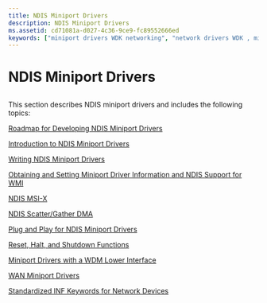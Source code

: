 ```yaml
---
title: NDIS Miniport Drivers
description: NDIS Miniport Drivers
ms.assetid: cd71081a-d027-4c36-9ce9-fc89552666ed
keywords: ["miniport drivers WDK networking", "network drivers WDK , miniport drivers", "NDIS WDK , miniport drivers", "NDIS miniport drivers WDK"]
---
```


# NDIS Miniport Drivers


## <a href="" id="ddk-network-miniport-drivers-ng"></a>


This section describes NDIS miniport drivers and includes the following topics:

[Roadmap for Developing NDIS Miniport Drivers](roadmap-for-developing-ndis-miniport-drivers.md)

[Introduction to NDIS Miniport Drivers](introduction-to-ndis-miniport-drivers.md)

[Writing NDIS Miniport Drivers](writing-ndis-miniport-drivers.md)

[Obtaining and Setting Miniport Driver Information and NDIS Support for WMI](obtaining-and-setting-miniport-driver-information-and-ndis-support-for.md)

[NDIS MSI-X](ndis-msi-x.md)

[NDIS Scatter/Gather DMA](ndis-scatter-gather-dma.md)

[Plug and Play for NDIS Miniport Drivers](plug-and-play-for-ndis-miniport-drivers.md)

[Reset, Halt, and Shutdown Functions](reset--halt--and-shutdown-functions.md)

[Miniport Drivers with a WDM Lower Interface](miniport-drivers-with-a-wdm-lower-interface.md)

[WAN Miniport Drivers](wan-miniport-drivers.md)

[Standardized INF Keywords for Network Devices](standardized-inf-keywords-for-network-devices.md)

 

 





